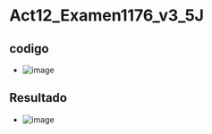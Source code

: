 # Act12_Examen1176_v3_5J
## codigo
- ![image](https://github.com/user-attachments/assets/0c36e984-c072-4433-83d4-5fc7cefd352e)
## Resultado
- ![image](https://github.com/user-attachments/assets/c610c8fe-16ac-403d-83eb-21e0516048b3)

